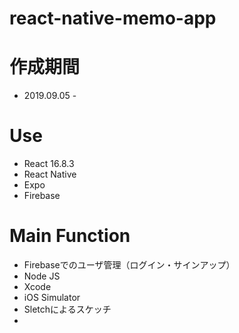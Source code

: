 # react-native-memo-app
# 作成期間
- 2019.09.05 -
# Use
- React 16.8.3
- React Native
- Expo
- Firebase
# Main Function
- Firebaseでのユーザ管理（ログイン・サインアップ）
- Node JS
- Xcode
- iOS Simulator
- Sletchによるスケッチ
- 
